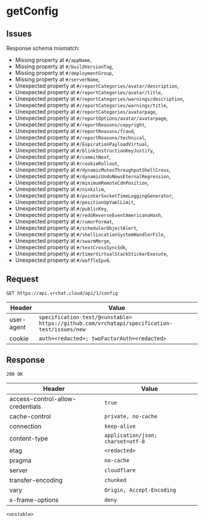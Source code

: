 # getConfig

## Issues
Response schema mismatch:
* Missing property at ``#/appName``,
* Missing property at ``#/buildVersionTag``,
* Missing property at ``#/deploymentGroup``,
* Missing property at ``#/serverName``,
* Unexpected property at ``#/reportCategories/avatar/description``,
* Unexpected property at ``#/reportCategories/avatar/title``,
* Unexpected property at ``#/reportCategories/warnings/description``,
* Unexpected property at ``#/reportCategories/warnings/title``,
* Unexpected property at ``#/reportCategories/avatarpage``,
* Unexpected property at ``#/reportOptions/avatar/avatarpage``,
* Unexpected property at ``#/reportReasons/copyright``,
* Unexpected property at ``#/reportReasons/fraud``,
* Unexpected property at ``#/reportReasons/technical``,
* Unexpected property at ``#/ExpirationPayloadVirtual``,
* Unexpected property at ``#/blinkInstructionKeyJustify``,
* Unexpected property at ``#/commitNext``,
* Unexpected property at ``#/cookieRollout``,
* Unexpected property at ``#/dynamicMutexThroughputShellCross``,
* Unexpected property at ``#/dynamicUndoNewsEternalRegression``,
* Unexpected property at ``#/minimumRemoteCdnPosition``,
* Unexpected property at ``#/ninkilim``,
* Unexpected property at ``#/pointerSocketTimeLoggingGenerator``,
* Unexpected property at ``#/positionUpYamlLimit``,
* Unexpected property at ``#/publicKey``,
* Unexpected property at ``#/redoReverseEventAmericanoHash``,
* Unexpected property at ``#/rumorFormat``,
* Unexpected property at ``#/schedulerObjectAlert``,
* Unexpected property at ``#/shellLocationSystemHandlerFile``,
* Unexpected property at ``#/swarmMerge``,
* Unexpected property at ``#/textCrossSyncSdk``,
* Unexpected property at ``#/timerVirtualStackStickerExecute``,
* Unexpected property at ``#/waffleIpv6``.
## Request
`GET https://api.vrchat.cloud/api/1/config`

| Header | Value |
| ------ | ----- |
| user-agent | `specification-test/@<unstable> https://github.com/vrchatapi/specification-test/issues/new` |
| cookie | `auth=<redacted>; twoFactorAuth=<redacted>` |


## Response
`200 OK`

| Header | Value |
| ------ | ----- |
| access-control-allow-credentials | `true` |
| cache-control | `private, no-cache` |
| connection | `keep-alive` |
| content-type | `application/json; charset=utf-8` |
| etag | `<redacted>` |
| pragma | `no-cache` |
| server | `cloudflare` |
| transfer-encoding | `chunked` |
| vary | `Origin, Accept-Encoding` |
| x-frame-options | `deny` |

```jsonc
<unstable>
```
